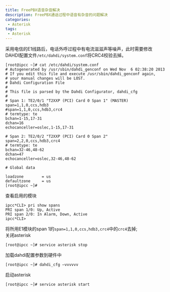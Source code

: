 ```yaml
---
title: FreePBX语音杂音解决
description: FreePBX通话过程中语音有杂音的问题解决
categories:
 - Asterisk
tags:
 - Asterisk
---
```


采用电信的E1线路后，电话外呼过程中有电流滋滋声等噪声，此时需要修改DAHDI配置文件```/etc/dahdi/system.conf```将CRC4校验去掉。  
```shell  
[root@ipcc ~]# cat /etc/dahdi/system.conf
# Autogenerated by /usr/sbin/dahdi_genconf on Wed Nov  6 02:38:20 2013
# If you edit this file and execute /usr/sbin/dahdi_genconf again,
# your manual changes will be LOST.
# Dahdi Configuration File
#
# This file is parsed by the Dahdi Configurator, dahdi_cfg
#
# Span 1: TE2/0/1 "T2XXP (PCI) Card 0 Span 1" (MASTER) 
span=1,1,0,ccs,hdb3
#span=1,1,0,ccs,hdb3,crc4
# termtype: te
bchan=1-15,17-31
dchan=16
echocanceller=oslec,1-15,17-31

# Span 2: TE2/0/2 "T2XXP (PCI) Card 0 Span 2" 
span=2,2,0,ccs,hdb3,crc4
# termtype: te
bchan=32-46,48-62
dchan=47
echocanceller=oslec,32-46,48-62

# Global data

loadzone        = us
defaultzone     = us
[root@ipcc ~]#   
```  
查看启用的模块
```shell  
ipcc*CLI> pri show spans
PRI span 1/0: Up, Active
PRI span 2/0: In Alarm, Down, Active
ipcc*CLI>   
```  
将所用E1模块的span 1的```span=1,1,0,ccs,hdb3,crc4```中的```crc4```去掉;  
关闭asterisk  
```shell  
[root@ipcc ~]# service asterisk stop  
```
加载dahdi配置参数到硬件中  
```shell  
[root@ipcc ~]# dahdi_cfg –vvvvvv
```  
启动asterisk  
```shell  
[root@ipcc ~]# service asterisk start  
```  
